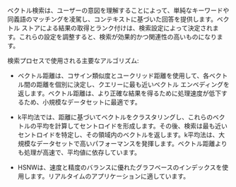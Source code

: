 ベクトル検索は、ユーザーの意図を理解することによって、単純なキーワードや同義語のマッチングを凌駕し、コンテキストに基づいた回答を提供します。ベクトル ストアによる結果の取得とランク付けは、検索設定によって決定されます。これらの設定を調整すると、検索が効果的かつ関連性の高いものになります。

検索プロセスで使用される主要なアルゴリズム:

-   ベクトル距離は、コサイン類似度とユークリッド距離を使用して、各ベクトル間の距離を個別に決定し、クエリーに最も近いベクトル エンベディングを返します。ベクトル距離は、より正確な結果を得るために処理速度が低下するため、小規模なデータセットに最適です。


-   k平均法では、距離に基づいてベクトルをクラスタリングし、これらのベクトルの平均を計算してセントロイドを形成します。その後、検索は最も近いセントロイドを特定し、その領域内のベクトルを返します。k平均法は、大規模なデータセットで高いパフォーマンスを発揮します。ベクトル距離よりも処理が高速で、平均値に依存しています。


-   HSNWは、速度と精度のバランスに優れたグラフベースのインデックスを使用します。リアルタイムのアプリケーションに適しています。


